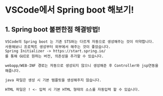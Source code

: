 # VSCode에서 Spring boot 해보기!

## 1. Spring boot 불편한점 해결방법!
	VSCode의 Spring boot 는 기존 STS와는 다르게 자동으로 생성해주는 것이 미약합니다.
	사용해보니 프로젝트 생성부터 외부에서 해주는 것이 좋았습니다.
	Spring Initializer -> https://start.spring.io/
	를 통해 GUI로 원하는 버전, 의존성을 추가할 수 있습니다.
	
	webapp/WEB-INF 경로는 자동으로 생성되지 않으니 생성해준 후 Controller와 jsp연동을 해줍니다.
	
	java 파일은 생성 시 기본 템플릿을 생성해주지 않습니다.
	
	HTML 파일은 ! <- 입력 시 기본 HTML 형태의 소스를 자동입력 할 수 있습니다.
